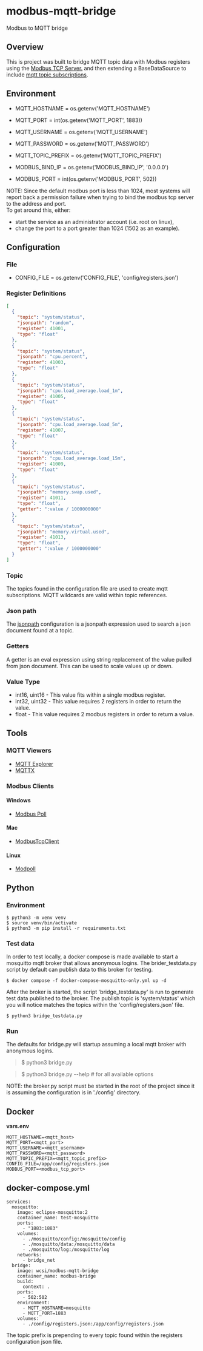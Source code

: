 # modbus-mqtt-bridge
Modbus to MQTT bridge

## Overview
This is project was built to bridge MQTT topic data with Modbus registers
using the [Modbus TCP Server.](https://pypi.org/project/modbus-tcp-server/) 
and then extending a BaseDataSource to include [mqtt topic subscriptions](https://pypi.org/project/paho-mqtt/).

## Environment 

* MQTT_HOSTNAME = os.getenv('MQTT_HOSTNAME')
* MQTT_PORT = int(os.getenv('MQTT_PORT', 1883))
* MQTT_USERNAME = os.getenv('MQTT_USERNAME')
* MQTT_PASSWORD = os.getenv('MQTT_PASSWORD')
* MQTT_TOPIC_PREFIX = os.getenv('MQTT_TOPIC_PREFIX')


* MODBUS_BIND_IP = os.getenv('MODBUS_BIND_IP', '0.0.0.0')
* MODBUS_PORT = int(os.getenv('MODBUS_PORT', 502))

NOTE: Since the default modbus port is less than 1024, most systems will report back 
a permission failure when trying to bind the modbus tcp server to the address and port.  
To get around this, either:

- start the service as an administrator account (i.e. root on linux),
- change the port to a port greater than 1024 (1502 as an example).

## Configuration

### File

* CONFIG_FILE = os.getenv('CONFIG_FILE', 'config/registers.json')

### Register Definitions

```json
[
  {
    "topic": "system/status",
    "jsonpath": "random",
    "register": 41001,
    "type": "float"
  },
  {
    "topic": "system/status",
    "jsonpath": "cpu.percent",
    "register": 41003,
    "type": "float"
  },
  {
    "topic": "system/status",
    "jsonpath": "cpu.load_average.load_1m",
    "register": 41005,
    "type": "float"
  },
  {
    "topic": "system/status",
    "jsonpath": "cpu.load_average.load_5m",
    "register": 41007,
    "type": "float"
  },
  {
    "topic": "system/status",
    "jsonpath": "cpu.load_average.load_15m",
    "register": 41009,
    "type": "float"
  },
  {
    "topic": "system/status",
    "jsonpath": "memory.swap.used",
    "register": 41011,
    "type": "float",
    "getter": ":value / 1000000000"
  },
  {
    "topic": "system/status",
    "jsonpath": "memory.virtual.used",
    "register": 41013,
    "type": "float",
    "getter": ":value / 1000000000"
  }
]
```

### Topic

The topics found in the configuration file are used to create mqtt 
subscriptions.  MQTT wildcards are valid within topic references.

### Json path

The [jsonpath](https://pypi.org/project/jsonpath-ng/) configuration is a jsonpath expression used to search a json document found 
at a topic.  

### Getters

A getter is an eval expression using string replacement of the value pulled from
json document.  This can be used to scale values up or down. 

### Value Type

* int16, uint16 - This value fits within a single modbus register.
* int32, uint32 - This value requires 2 registers in order to return the value.
* float - This value requires 2 modbus registers in order to return a value.

## Tools

### MQTT Viewers

- [MQTT Explorer](https://mqtt-explorer.com/)
- [MQTTX](https://mqttx.app/)

### Modbus Clients

#### Windows

- [Modbus Poll](https://www.modbustools.com/download.html)

#### Mac

- [ModbusTcpClient](https://apps.apple.com/hr/app/modbus-tcp-client/id1635888824?mt=12)

#### Linux

- [Modpoll](https://www.modbusdriver.com/modpoll.html)

## Python

### Environment

```aiignore
$ python3 -m venv venv
$ source venv/bin/activate
$ python3 -m pip install -r requirements.txt 
```

### Test data

In order to test locally, a docker compose is made available to start a mosquitto mqtt broker 
that allows anonymous logins.  The brider_testdata.py script by default can publish data to 
this broker for testing.

```aiignore
$ docker compose -f docker-compose-mosquitto-only.yml up -d 
```
After the broker is started, the script 'bridge_testdata.py' is run to generate test data
published to the broker.  The publish topic is 'system/status' which you will notice matches the 
topics within the 'config/registers.json' file.

```aiignore
$ python3 bridge_testdata.py
```

### Run

The defaults for bridge.py will startup assuming a local mqtt broker with anonymous logins.

> $ python3 bridge.py

> $ python3 bridge.py --help   # for all available options

NOTE: the broker.py script must be started in the root of the project since it is assuming
the configuration is in './config' directory.

## Docker

**vars.env** 

```aiignore
MQTT_HOSTNAME=<mqtt_host>
MQTT_PORT=<mqtt_port>
MQTT_USERNAME=<mqtt_username>
MQTT_PASSWORD=<mqtt_password>
MQTT_TOPIC_PREFIX=<mqtt_topic_prefix>
CONFIG_FILE=/app/config/registers.json
MODBUS_PORT=<modbus_tcp_port>
```
## docker-compose.yml

```aiignore
services:
  mosquitto:
    image: eclipse-mosquitto:2
    container_name: test-mosquitto
    ports:
      - "1883:1883"
    volumes:
      - ./mosquitto/config:/mosquitto/config
      - ./mosquitto/data:/mosquitto/data
      - ./mosquitto/log:/mosquitto/log
    networks:
      - bridge_net
  bridge:
    image: wcsi/modbus-mqtt-bridge
    container_name: modbus-bridge
    build:
      context: .
    ports:
      - 502:502
    environment:
      - MQTT_HOSTNAME=mosquitto
      - MQTT_PORT=1883
    volumes:
      - ./config/registers.json:/app/config/registers.json
```
The topic prefix is prepending to every topic found within the registers configuration json file.
